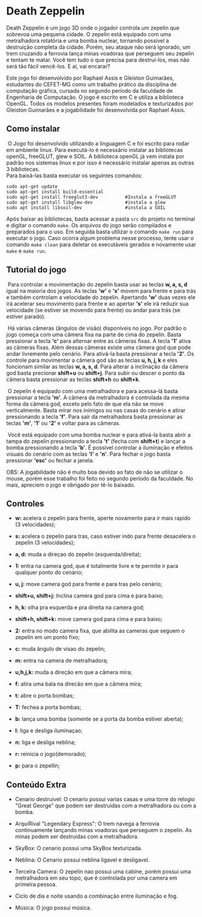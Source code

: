 # Death Zeppelin

Death Zeppelin é um jogo 3D onde o jogador controla um zepelin que sobrevoa uma pequena cidade.  O zepelin está equipado com uma metralhadora rotatória e uma bomba nuclear, tornando possível a destruição completa da cidade. Porém, seu ataque não será ignorado, um trem cruzando a ferrovia  lança minas voadoras que perseguem seu zepelin e tentam te matar. Você tem tudo o que precisa  para destruí-los, mas não será tão fácil vencê-los. E aí, vai encarar?

Este jogo foi desenvolvido por Raphael Assis e Gleiston Guimarães, estudantes do CEFET-MG como um trabalho prático da disciplina de computação gráfica, cursada no segundo período da faculdade de Engenharia de Computação. O jogo é escrito em C e utiliza a biblioteca OpenGL.  Todos os modelos presentes foram modelados e texturizados por Gleiston Guimarães e a jogabilidade  foi desenvolvida por Raphael Assis. 

## Como instalar

​	O Jogo foi desenvolvido utilizando a linguagem C e foi escrito para rodar em ambiente linux. Para executá-lo é necessário instalar as bibliotecas openGL, freeGLUT, glew e SOIL. A biblioteca openGL já vem instala por padrão nos sistemas linux e por isso é necessário instalar apenas as outras 3 bibliotecas.	
Para baixá-las basta executar os seguintes comandos:

```shell
sudo apt-get update
sudo apt-get install build-essential
sudo apt-get install freeglut3-dev 			#Instala a freeGLUT
sudo apt-get install libglew-dev 			#instala a glew
sudo apt install libsoil-dev 				#instala a SOIL
```

Após baixar as bibliotecas, basta acessar a pasta `src` do projeto no terminal e digitar o comando `make`. 
Os arquivos do jogo serão compilados e preparados para o uso. Em seguida basta utilizar o comando `make run` para executar o jogo. Caso ocorra algum problema nesse processo, tente usar o comando `make clean` para deletar os executáveis gerados e novamente usar `make` e `make run`.

## Tutorial do jogo

​	Para controlar a movimentação do zepelin basta usar as teclas **w, a, s, d** igual na maioria dos jogos.  As teclas **'w'** e **'s'** movem para frente e para trás e também controlam a velocidade do zepelin. Apertando **'w'** duas vezes ele irá acelerar seu movimento para frente e ao apertar **'s'** ele irá reduzir sua velocidade (se estiver se movendo para frente) ou andar para trás (se estiver parado). 

​	Há várias câmeras (ângulos de visão) disponíveis no jogo. Por padrão o jogo começa com uma câmera fixa na parte de cima do zepelin. Basta pressionar a tecla **'c'** para alternar entre as câmeras fixas. A tecla **'1'** ativa as câmeras fixas. Além dessas câmeras existe uma câmera god que pode andar livremente pelo cenário. Para ativá-la basta pressionar a tecla **'2'**. Os controle para movimentar a câmera god são as teclas **u, h, j, k** e eles funcionam similar as teclas **w, a, s, d**. Para alterar a inclinação da câmera god basta precionar **shift+u** ou **shift+j**. Para subir ou descer o ponto da câmera basta pressionar as teclas **shift+h** ou **shift+k**.

​	O zepelin é equipado com uma metralhadora e para acessa-lá basta pressionar a tecla **'m'**. A câmera da metralhadora é controlada da mesma forma da câmera god, exceto pelo fato de que ela não se move verticalmente. Basta mirar nos inimigos ou nas casas do cenário e atirar pressionando a tecla **'f'**. Para sair da metralhadora basta pressionar as teclas **'m'**, **'1'** ou **'2'** e voltar para as câmeras. 

​	Você está equipado com uma bomba nuclear e para ativá-la basta abrir a tampa do zepelin pressionando a tecla **'t'** (fecha com **shift+t**) e lançar a bomba pressionando a tecla **'b'**. É possível controlar a iluminação e efeitos visuais do cenário com as teclas **'l'** e **'n'**. Para fechar o jogo basta pressionar **'esc'** ou fechar a janela.

OBS: A jogabilidade não é muito boa devido ao fato de não se utilizar o mouse, porém esse trabalho foi feito no segundo período da faculdade. No mais, apreciem o jogo e obrigado por tê-lo baixado.

## Controles

* **w:** acelera o zepelin para frente, aperte novamente para ir mais rapido  (3 velocidades);

* **s:** acelera o zepelin para tras, caso estiver indo para frente desacelera o 
  zepelin (3 velocidades);

* **a, d:** muda a direçao do zepelin (esquerda/direita);

* **1:** entra na camera god, que é totalmente livre e te permite ir para qualquer ponto do cenário;

* **u, j:** move camera god para frente e para tras pelo cenário;

* **shift+u, shift+j:** Inclina camera god para cima e para baixo;

* **h, k:** olha pra esquerda e pra direita na camera god;

* **shift+h, shift+k:** move camera god para cima e para baixo;

* **2:** entra no modo camera fixa, que abilita as cameras que seguem o zepelin em um ponto fixo;

* **c:** muda ângulo de visao do zepelin;

* **m:** entra na camera de metralhadora;

* **u,h,j,k:** muda a direção em que a câmera mira;

* **f:** atira uma bala na direcão em que a câmera mira;

* **t:** abre o porta bombas;

* **T:** fechea a porta bombas;

* **b:** lança uma bomba (somente se a porta da bomba estiver aberta);

* **l:** liga e desliga iluminaçao;

* **n:** liga e desliga neblina;

* **r:** reinicia o jogo(demorado);

* **p:** para o zepellin;

## Conteúdo Extra

* Cenario destruivel: O cenario possui varias casas e uma torre do relogio "Great George" que podem ser destruidas com a metralhadora ou com a bomba.

* ArquiRival "Legendary Express": O trem navega a ferrovia continuamente lançando minas voadoras que perseguem o zepelin. As minas podem ser destruidas com a metralhadora.

* SkyBox: O cenario possui uma SkyBox texturizada.

* Neblina: O Cenario possui neblina ligavel e desligavel.

* Terceira Camera: O zepelin nao possui uma cabine, porém possui uma metralhadora em seu topo, que é controlada por uma camera em primeira pessoa.

* Ciclo de dia e noite usando a combinação entre iluminação e fog. 

* Música: O jogo possui música.
